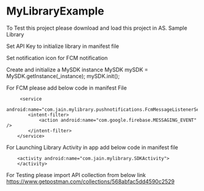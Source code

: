 # MyLibraryExample
To Test this project please download and load this project in AS.
Sample Library

Set API Key to initialize library in manifest file
<meta-data android:name="RIDE_AUTH_SDK_API_KEY" android:value="<your_api_key>"/>

Set notification icon for FCM notification
<meta-data android:name="RIDE_AUTH_SDK_NOTIFICATION_ICON" android:value="<your_launcher_icon_name>"/>
            
Create and initialize a MySDK instance
 MySDK mySDK = MySDK.getInstance(_instance);
 mySDK.init();
 
 For FCM please add below code in manifest File
 
         <service
            android:name="com.jain.mylibrary.pushnotifications.FcmMessageListenerService">
            <intent-filter>
                <action android:name="com.google.firebase.MESSAGING_EVENT" />
            </intent-filter>
        </service>


For Launching Library Activity in app add below code in manifest file

        <activity android:name="com.jain.mylibrary.SDKActivity">
        </activity>


For Testing please import API collection from below link
https://www.getpostman.com/collections/568abfac5dd4590c2529
